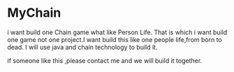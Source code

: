 # MyChain
i want build one Chain game what like Person Life.
That is which i want build one game not one project.I want build this like one people life,from born to dead.
I will use java and chain technology to build it.

if someone like this ,please contact me and we will build it together.
